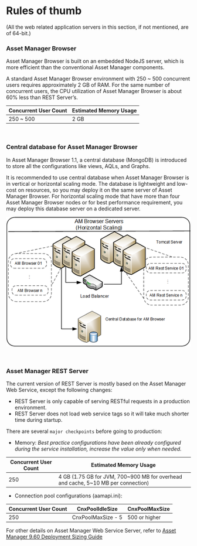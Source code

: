 # Rules of thumb
(All the web related application servers in this section, if not mentioned, are of 64-bit.)
### Asset Manager Browser
Asset Manager Browser is built on an embedded NodeJS server, which is more efficient than the conventional Asset Manager components.

A standard Asset Manager Browser environment with 250 ~ 500 concurrent users requires approximately 2 GB of RAM.
For the same number of concurrent users, the CPU utilization of Asset Manager Browser is about 60% less than REST Server’s. 

Concurrent User Count | Estimated Memory Usage
------------------| ------------------ 
250 ~ 500 | 2 GB

<br/>

### Central database for Asset Manager Browser

In Asset Manager Browser 1.1, a central database (MongoDB) is introduced to store all the configurations like views, AQLs, and Graphs.

It is recommended to use central database when Asset Manager Browser is in vertical or horizontal scaling mode.
The database is lightweight and low-cost on resources, so you may deploy it on the same server of Asset Manager Browser.
For horizontal scaling mode that have more than four Asset Manager Browser nodes or for best performance requirement, you may deploy this database server on a dedicated server.

![Horizontal scaling with central database](../img/sizing/AMB_1.1_Horizontal_With_DB.png)

<br/>

### Asset Manager REST Server


The current version of REST Server is mostly based on the Asset Manager Web Service, except the following changes:

* REST Server is only capable of serving RESTful requests in a production environment.
* REST Server does not load web service tags so it will take much shorter time during startup.


There are several `major checkpoints` before going to production:

* Memory:
*Best practice configurations have been already configured during the service installation, increase the value only when needed.*

Concurrent User Count | Estimated Memory Usage
------------------| ------------------ 
250  | 4 GB (1.75 GB for JVM, 700~900 MB for overhead and cache, 5~10 MB per connection)

* Connection pool configurations (aamapi.ini):

Concurrent User Count | CnxPoolIdleSize | CnxPoolMaxSize
------------------| ------------------ | ------------------ 
250  | CnxPoolMaxSize - 5 | 500 or higher

For other details on Asset Manager Web Service Server, refer to [Asset Manager 9.60 Deployment Sizing Guide](https://softwaresupport.hpe.com/group/softwaresupport/search-result/-/facetsearch/document/KM02559120)